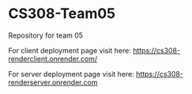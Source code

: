 # CS308-Team05
Repository for team 05

For client deployment page visit here: https://cs308-renderclient.onrender.com/

For server deployment page visit here: https://cs308-renderserver.onrender.com
